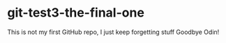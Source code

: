 # git-test3-the-final-one
This is not my first GitHub repo, I just keep forgetting stuff
Goodbye Odin!
